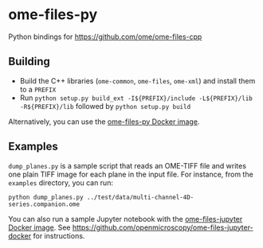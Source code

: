 # ome-files-py
Python bindings for https://github.com/ome/ome-files-cpp

## Building

* Build the C++ libraries (`ome-common`, `ome-files`, `ome-xml`) and install them to a `PREFIX`
* Run `python setup.py build_ext -I${PREFIX}/include -L${PREFIX}/lib -R${PREFIX}/lib` followed by `python setup.py build`

Alternatively, you can use the [ome-files-py Docker image](https://hub.docker.com/r/openmicroscopy/ome-files-py).

## Examples

`dump_planes.py` is a sample script that reads an OME-TIFF file and writes one plain TIFF image for each plane in the input file. For instance, from the `examples` directory, you can run:

```
python dump_planes.py ../test/data/multi-channel-4D-series.companion.ome
```

You can also run a sample Jupyter notebook with the [ome-files-jupyter Docker image](https://hub.docker.com/r/openmicroscopy/ome-files-jupyter). See https://github.com/openmicroscopy/ome-files-jupyter-docker for instructions.
